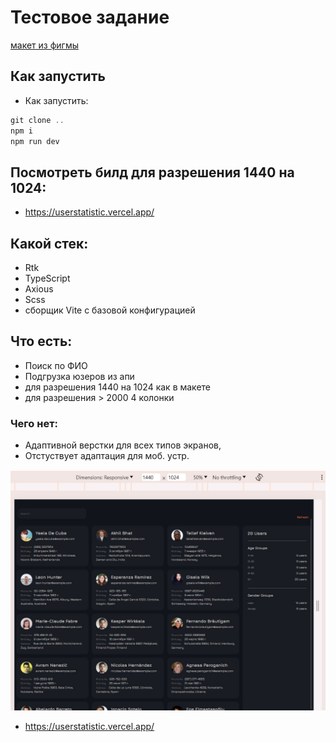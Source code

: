 # Тестовое задание

[макет из фигмы](https://www.figma.com/file/U1KeO8ibvd0kUGAeCEPvpZ/Frontend-Test-Task?type=design&node-id=1-2&mode=design&t=49qRJi5mlr1cPnML-0)

## Как запустить

- Как запустить:

```js
git clone ..
npm i
npm run dev
```

## Посмотреть билд для разрешения 1440 на 1024:

- https://userstatistic.vercel.app/

## Какой стек:

- Rtk
- TypeScript
- Axious
- Scss
- сборщик Vite с базовой конфигурацией

## Что есть:

- Поиск по ФИО
- Подгрузка юзеров из апи
- для разрешения 1440 на 1024 как в макете
- для разрешения > 2000 4 колонки

### Чего нет:

- Адаптивной верстки для всех типов экранов,
- Отстуствует адаптация для моб. устр.

![Итог](/src/assets/temp.jpg)

- https://userstatistic.vercel.app/
